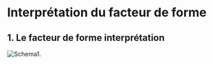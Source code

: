 # Interprétation du facteur de forme

## 1. Le facteur de forme interprétation
![Schema1](../Annexes/schema_formfactor.png "schema_formfactor").


